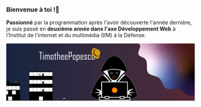 ### Bienvenue à toi !👋

__Passionné__ par la programmation après l'avoir découverte l'année dernière, je suis passé en __deuxième année dans l'axe Développement Web__ à l'Institut de l'internet et du multimédia (IIM) à la Défense.

![](https://github.com/TimotheePopesco/TimotheePopesco/blob/main/bannieregit.png)



